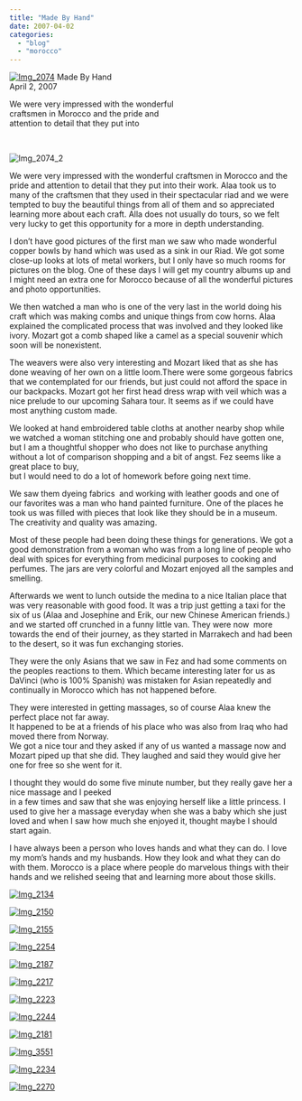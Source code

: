 ```yaml
---
title: "Made By Hand"
date: 2007-04-02
categories: 
  - "blog"
  - "morocco"
---
```


 [![Img_2074](https://pub-ac94b3f306b24c0dba4238943c97f2e1.r2.dev/soultravelers3/images/2008/04/05/img_2074.png "Img_2074")](https://pub-ac94b3f306b24c0dba4238943c97f2e1.r2.dev/photos/uncategorized/2008/04/05/img_2074.png) Made By Hand  
April 2, 2007

We were very impressed with the wonderful  
craftsmen in Morocco and the pride and  
attention to detail that they put into

<!--more-->

[](https://pub-ac94b3f306b24c0dba4238943c97f2e1.r2.dev/photos/uncategorized/2008/04/05/img_2074_2.png)

[  
](https://pub-ac94b3f306b24c0dba4238943c97f2e1.r2.dev/photos/uncategorized/2008/04/05/img_2270.png)

![Img_2074_2](https://pub-ac94b3f306b24c0dba4238943c97f2e1.r2.dev/soultravelers3/images/2008/04/05/img_2074_2.png "Img_2074_2")

We were very impressed with the wonderful craftsmen in Morocco and the pride and attention to detail that they put into their work. Alaa took us to many of the craftsmen that they used in their spectacular riad and we were tempted to buy the beautiful things from all of them and so appreciated learning more about each craft. Alla does not usually do tours, so we felt very lucky to get this opportunity for a more in depth understanding.

I don’t have good pictures of the first man we saw who made wonderful copper bowls by hand which was used as a sink in our Riad. We got some close-up looks at lots of metal workers, but I only have so much rooms for pictures on the blog. One of these days I will get my country albums up and I might need an extra one for Morocco because of all the wonderful pictures and photo opportunities.

We then watched a man who is one of the very last in the world doing his craft which was making combs and unique things from cow horns. Alaa explained the complicated process that was involved and they looked like ivory. Mozart got a comb shaped like a camel as a special souvenir which soon will be nonexistent.

The weavers were also very interesting and Mozart liked that as she has done weaving of her own on a little loom.There were some gorgeous fabrics that we contemplated for our friends, but just could not afford the space in our backpacks. Mozart got her first head dress wrap with veil which was a nice prelude to our upcoming Sahara tour. It seems as if we could have most anything custom made.

We looked at hand embroidered table cloths at another nearby shop while we watched a woman stitching one and probably should have gotten one, but I am a thoughtful shopper who does not like to purchase anything without a lot of comparison shopping and a bit of angst. Fez seems like a great place to buy,  
but I would need to do a lot of homework before going next time.

We saw them dyeing fabrics  and working with leather goods and one of our favorites was a man who hand painted furniture. One of the places he took us was filled with pieces that look like they should be in a museum. The creativity and quality was amazing.

Most of these people had been doing these things for generations. We got a good demonstration from a woman who was from a long line of people who deal with spices for everything from medicinal purposes to cooking and perfumes. The jars are very colorful and Mozart enjoyed all the samples and smelling.

Afterwards we went to lunch outside the medina to a nice Italian place that was very reasonable with good food. It was a trip just getting a taxi for the six of us (Alaa and Josephine and Erik, our new Chinese American friends.) and we started off crunched in a funny little van. They were now  more towards the end of their journey, as they started in Marrakech and had been to the desert, so it was fun exchanging stories.

They were the only Asians that we saw in Fez and had some comments on the peoples reactions to them. Which became interesting later for us as DaVinci (who is 100% Spanish) was mistaken for Asian repeatedly and continually in Morocco which has not happened before.

They were interested in getting massages, so of course Alaa knew the perfect place not far away.  
It happened to be at a friends of his place who was also from Iraq who had moved there from Norway.  
We got a nice tour and they asked if any of us wanted a massage now and Mozart piped up that she did. They laughed and said they would give her one for free so she went for it.

I thought they would do some five minute number, but they really gave her a nice massage and I peeked  
in a few times and saw that she was enjoying herself like a little princess. I used to give her a massage everyday when she was a baby which she just loved and when I saw how much she enjoyed it, thought maybe I should start again.

I have always been a person who loves hands and what they can do. I love my mom’s hands and my husbands. How they look and what they can do with them. Morocco is a place where people do marvelous things with their hands and we relished seeing that and learning more about those skills.

[![Img_2134](https://pub-ac94b3f306b24c0dba4238943c97f2e1.r2.dev/soultravelers3/images/2008/04/05/img_2134.png "Img_2134")](https://pub-ac94b3f306b24c0dba4238943c97f2e1.r2.dev/photos/uncategorized/2008/04/05/img_2134.png)

[![Img_2150](https://pub-ac94b3f306b24c0dba4238943c97f2e1.r2.dev/soultravelers3/images/2008/04/05/img_2150.png "Img_2150")](https://pub-ac94b3f306b24c0dba4238943c97f2e1.r2.dev/photos/uncategorized/2008/04/05/img_2150.png)

[![Img_2155](https://pub-ac94b3f306b24c0dba4238943c97f2e1.r2.dev/soultravelers3/images/2008/04/05/img_2155.png "Img_2155")](https://pub-ac94b3f306b24c0dba4238943c97f2e1.r2.dev/photos/uncategorized/2008/04/05/img_2155.png)

[![Img_2254](https://pub-ac94b3f306b24c0dba4238943c97f2e1.r2.dev/soultravelers3/images/2008/04/05/img_2254.png "Img_2254")](https://pub-ac94b3f306b24c0dba4238943c97f2e1.r2.dev/photos/uncategorized/2008/04/05/img_2254.png)

[![Img_2187](https://pub-ac94b3f306b24c0dba4238943c97f2e1.r2.dev/soultravelers3/images/2008/04/05/img_2187.png "Img_2187")](https://pub-ac94b3f306b24c0dba4238943c97f2e1.r2.dev/photos/uncategorized/2008/04/05/img_2187.png)

[![Img_2217](https://pub-ac94b3f306b24c0dba4238943c97f2e1.r2.dev/soultravelers3/images/2008/04/05/img_2217.png "Img_2217")](https://pub-ac94b3f306b24c0dba4238943c97f2e1.r2.dev/photos/uncategorized/2008/04/05/img_2217.png)

[![Img_2223](https://pub-ac94b3f306b24c0dba4238943c97f2e1.r2.dev/soultravelers3/images/2008/04/05/img_2223.png "Img_2223")](https://pub-ac94b3f306b24c0dba4238943c97f2e1.r2.dev/photos/uncategorized/2008/04/05/img_2223.png)

[![Img_2244](https://pub-ac94b3f306b24c0dba4238943c97f2e1.r2.dev/soultravelers3/images/2008/04/05/img_2244.png "Img_2244")](https://pub-ac94b3f306b24c0dba4238943c97f2e1.r2.dev/photos/uncategorized/2008/04/05/img_2244.png)

[![Img_2181](https://pub-ac94b3f306b24c0dba4238943c97f2e1.r2.dev/soultravelers3/images/2008/04/05/img_2181.png "Img_2181")](https://pub-ac94b3f306b24c0dba4238943c97f2e1.r2.dev/photos/uncategorized/2008/04/05/img_2181.png)

[![Img_3551](https://pub-ac94b3f306b24c0dba4238943c97f2e1.r2.dev/soultravelers3/images/2008/04/05/img_3551.png "Img_3551")](https://pub-ac94b3f306b24c0dba4238943c97f2e1.r2.dev/photos/uncategorized/2008/04/05/img_3551.png)

[![Img_2234](https://pub-ac94b3f306b24c0dba4238943c97f2e1.r2.dev/soultravelers3/images/2008/04/05/img_2234.png "Img_2234")](https://pub-ac94b3f306b24c0dba4238943c97f2e1.r2.dev/photos/uncategorized/2008/04/05/img_2234.png)

[![Img_2270](https://pub-ac94b3f306b24c0dba4238943c97f2e1.r2.dev/soultravelers3/images/2008/04/05/img_2270.png "Img_2270")](https://pub-ac94b3f306b24c0dba4238943c97f2e1.r2.dev/photos/uncategorized/2008/04/05/img_2270.png)

  
  
  
  
  
  

[  
](https://pub-ac94b3f306b24c0dba4238943c97f2e1.r2.dev/photos/uncategorized/2008/04/05/img_2150.png)
